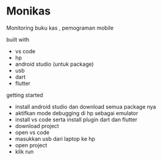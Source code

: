 # Monikas
Monitoring buku kas , pemograman mobile

built with
- vs code
- hp
- android studio (untuk package)
- usb
- dart
- flutter

getting started
- install android studio dan download semua package nya
- aktifkan mode debugging di hp sebagai emulator
- install vs code serta install plugin dart dan flutter
- download project
- open vs code
- masukkan usb dari laptop ke hp
- open project
- klik run

